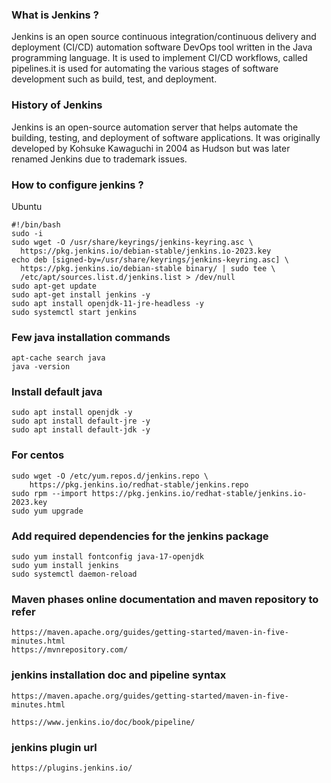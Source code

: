 ### What is Jenkins ? </br>
Jenkins is an open source continuous integration/continuous delivery and deployment (CI/CD) automation software DevOps tool written in the Java programming language. It is used to implement CI/CD workflows, called pipelines.it is used for automating the various stages of software development such as build, test, and deployment.

### History of Jenkins
Jenkins is an open-source automation server that helps automate the building, testing, and deployment of software applications. It was originally developed by Kohsuke Kawaguchi in 2004 as Hudson but was later renamed Jenkins due to trademark issues.

### How to configure jenkins ?
Ubuntu

```
#!/bin/bash
sudo -i
sudo wget -O /usr/share/keyrings/jenkins-keyring.asc \
  https://pkg.jenkins.io/debian-stable/jenkins.io-2023.key
echo deb [signed-by=/usr/share/keyrings/jenkins-keyring.asc] \
  https://pkg.jenkins.io/debian-stable binary/ | sudo tee \
  /etc/apt/sources.list.d/jenkins.list > /dev/null
sudo apt-get update
sudo apt-get install jenkins -y
sudo apt install openjdk-11-jre-headless -y
sudo systemctl start jenkins

```


### Few java installation commands
```
apt-cache search java
java -version
```

### Install default java 

```
sudo apt install openjdk -y
sudo apt install default-jre -y
sudo apt install default-jdk -y
```
 

### For centos
```
sudo wget -O /etc/yum.repos.d/jenkins.repo \
    https://pkg.jenkins.io/redhat-stable/jenkins.repo
sudo rpm --import https://pkg.jenkins.io/redhat-stable/jenkins.io-2023.key
sudo yum upgrade
```

### Add required dependencies for the jenkins package
```
sudo yum install fontconfig java-17-openjdk
sudo yum install jenkins
sudo systemctl daemon-reload
```
### Maven phases online documentation and maven repository to refer 
```
https://maven.apache.org/guides/getting-started/maven-in-five-minutes.html
https://mvnrepository.com/
```
### jenkins installation doc and pipeline syntax
```
https://maven.apache.org/guides/getting-started/maven-in-five-minutes.html

https://www.jenkins.io/doc/book/pipeline/
```
### jenkins plugin url
```
https://plugins.jenkins.io/
```
